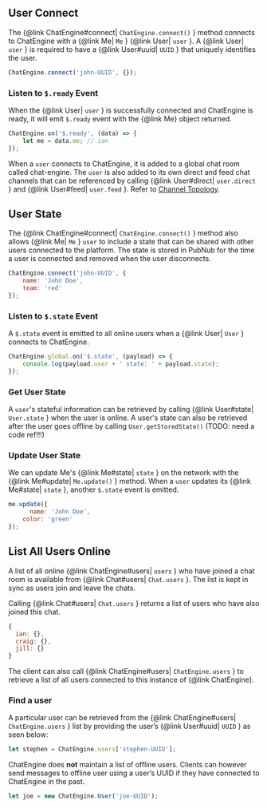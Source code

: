 ## User Connect

The {@link ChatEngine#connect| ```ChatEngine.connect()``` } method connects to ChatEngine with a {@link Me| ```Me``` } {@link User| ```user``` }. A {@link User| ```user``` } is required to have a {@link User#uuid| ```UUID``` } that uniquely identifies the user.

```js
ChatEngine.connect('john-UUID', {});
```

### Listen to ```$.ready``` Event

When the {@link User| ```user``` } is successfully connected and ChatEngine is ready, it will emit ```$.ready``` event with the {@link Me} object returned.

```js
ChatEngine.on('$.ready', (data) => {
    let me = data.me; // ian
});
```

When a ```user``` connects to ChatEngine, it is added to a global chat room called chat-engine. The ```user``` is also added to its own direct and feed chat channels that can be referenced by calling {@link User#direct| ```user.direct``` } and {@link User#feed| ```user.feed``` }. Refer to <a href="tutorial-pubnubChannelTopology.html">Channel Topology</a>.


## User State

The {@link ChatEngine#connect| ```ChatEngine.connect()``` } method also allows {@link Me| ```Me``` } ```user``` to include a state that can be shared with other users connected to the platform. The state is stored in PubNub for the time a user is connected and removed when the user disconnects.

```js
ChatEngine.connect('john-UUID', {
	name: 'John Doe',
    team: 'red'
});
```

### Listen to ```$.state``` Event

A ```$.state``` event is emitted to all online users when a {@link User| ```User``` } connects to ChatEngine.

```js
ChatEngine.global.on('$.state', (payload) => {
    console.log(payload.user + ' state: ' + payload.state);
});
```

### Get User State

A ```user```'s stateful information can be retrieved by calling {@link User#state| ```User.state``` } when the user is online. A user's state can also be retrieved after the user goes offline by calling ```User.getStoredState()``` (TODO: need a code ref!!!)

### Update User State

We can update Me's {@link Me#state| ```state``` } on the network with the {@link Me#update| ```Me.update()``` } method. When a ```user``` updates its {@link Me#state| ```state``` }, another ```$.state``` event is emitted.

```js
me.update({
	  name: 'John Doe',
    color: 'green'
});
```

## List All Users Online

A list of all online {@link ChatEngine#users| ```users``` } who have joined a chat room is available from {@link Chat#users| ```Chat.users``` }. The list is kept in sync as users join and leave the chats.

Calling {@link Chat#users| ```Chat.users``` } returns a list of users who have also joined this chat.

```js
{
  ian: {},
  craig: {},
  jill: {}
}
```

The client can also call {@link ChatEngine#users| ```ChatEngine.users``` }  to retrieve a list of all users connected to this instance of {@link ChatEngine}.


### Find a user

A particular user can be retrieved from the {@link ChatEngine#users| ```ChatEngine.users``` } list by providing the user’s {@link User#uuid| ```UUID``` } as seen below:

```js
let stephen = ChatEngine.users['stephen-UUID'];
```

ChatEngine does **not** maintain a list of offline users. Clients can however send messages to offline user using a user’s UUID if they have connected to ChatEngine in the past.

```js
let joe = new ChatEngine.User('joe-UUID');
```
